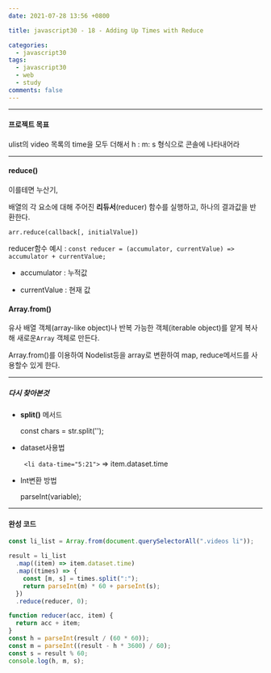 ```yaml
---
date: 2021-07-28 13:56 +0800

title: javascript30 - 18 - Adding Up Times with Reduce

categories:
  - javascript30
tags:
  - javascript30
  - web
  - study
comments: false
---
```


---

#### 프로젝트 목표

ulist의 video 목록의 time을 모두 더해서 h​ : m: ​s 형식으로 콘솔에 나타내어라

---

#### reduce()

이를테면 누산기,

배열의 각 요소에 대해 주어진 **리듀서**(reducer) 함수를 실행하고, 하나의 결과값을 반환한다.

`arr.reduce(callback[, initialValue])`

reducer함수 예시 : `const reducer = (accumulator, currentValue) => accumulator + currentValue;`

- accumulator : 누적값

- currentValue : 현재 값

#### Array.from()

유사 배열 객체(array-like object)나 반복 가능한 객체(iterable object)를 얕게 복사해 새로운`Array` 객체로 만든다.

Array.from()를 이용하여 Nodelist등을 array로 변환하여 map, reduce메서드를 사용할수 있게 한다.

---

##### 다시 찾아본것

- **split()** 메서드

  const chars = str.split('');

- dataset사용법

  ` <li data-time="5:21">` => item.dataset.time

- Int변환 방법

  parseInt(variable);

---

#### 완성 코드

```js
const li_list = Array.from(document.querySelectorAll(".videos li"));

result = li_list
  .map((item) => item.dataset.time)
  .map((times) => {
    const [m, s] = times.split(":");
    return parseInt(m) * 60 + parseInt(s);
  })
  .reduce(reducer, 0);

function reducer(acc, item) {
  return acc + item;
}
const h = parseInt(result / (60 * 60));
const m = parseInt((result - h * 3600) / 60);
const s = result % 60;
console.log(h, m, s);
```
